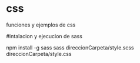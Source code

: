 # css
funciones y ejemplos de css

#intalacion y ejecucion de sass

npm install -g sass
sass direccionCarpeta/style.scss direccionCarpeta/style.css
